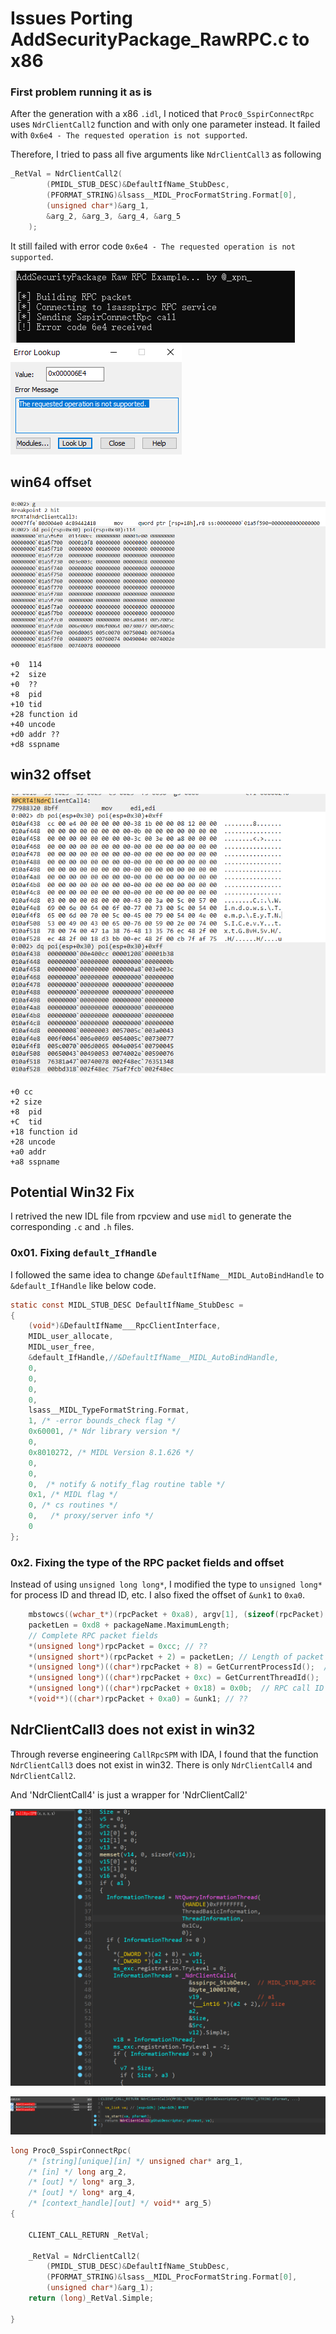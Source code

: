 # Issues Porting AddSecurityPackage_RawRPC.c to x86


### First problem running it as is

After the generation with a x86 `.idl`, I noticed that `Proc0_SspirConnectRpc` uses `NdrClientCall2` function and with only one parameter instead. It failed with `0x6e4 - The requested operation is not supported`.


Therefore, I tried to pass all five arguments like `NdrClientCall3` as following

```c
_RetVal = NdrClientCall2(
		(PMIDL_STUB_DESC)&DefaultIfName_StubDesc,
		(PFORMAT_STRING)&lsass__MIDL_ProcFormatString.Format[0],
		(unsigned char*)&arg_1, 
		&arg_2, &arg_3, &arg_4, &arg_5
	);
```

It still failed with error code `0x6e4 - The requested operation is not supported`.


![Alt text](image-4.png)
![Alt text](image-5.png)


## win64 offset
![Alt text](image.png)
```text
+0	114
+2	size
+0	??
+8	pid
+10	tid
+28	function id
+40	uncode
+d0	addr ??
+d8	sspname
```
## win32 offset
![Alt text](image-1.png)
```text
+0 cc
+2 size
+8	pid
+C	tid
+18	function id
+28	uncode
+a0	addr
+a8	sspname
```

## Potential Win32 Fix

I retrived the new IDL file from rpcview and use `midl` to generate the corresponding `.c` and `.h` files.

### 0x01. Fixing `default_IfHandle`

I followed the same idea to change `&DefaultIfName__MIDL_AutoBindHandle` to `&default_IfHandle` like below code.

```c
static const MIDL_STUB_DESC DefaultIfName_StubDesc =
{
    (void*)&DefaultIfName___RpcClientInterface,
    MIDL_user_allocate,
    MIDL_user_free,
    &default_IfHandle,//&DefaultIfName__MIDL_AutoBindHandle,
    0,
    0,
    0,
    0,
    lsass__MIDL_TypeFormatString.Format,
    1, /* -error bounds_check flag */
    0x60001, /* Ndr library version */
    0,
    0x8010272, /* MIDL Version 8.1.626 */
    0,
    0,
    0,  /* notify & notify_flag routine table */
    0x1, /* MIDL flag */
    0, /* cs routines */
    0,   /* proxy/server info */
    0
};
```

### 0x2. Fixing the type of the RPC packet fields and offset

Instead of using `unsigned long long*`, I modified the type to `unsigned long*` for process ID and thread ID, etc. I also fixed the offset of `&unk1` to `0xa0`.

```c
    mbstowcs((wchar_t*)(rpcPacket + 0xa8), argv[1], (sizeof(rpcPacket) - 0xa8) / 2);
	packetLen = 0xd8 + packageName.MaximumLength;
	// Complete RPC packet fields
	*(unsigned long*)rpcPacket = 0xcc; // ??
	*(unsigned short*)(rpcPacket + 2) = packetLen; // Length of packet
	*(unsigned long*)((char*)rpcPacket + 8) = GetCurrentProcessId();  // Process ID
	*(unsigned long*)((char*)rpcPacket + 0xc) = GetCurrentThreadId();  //Thread ID
	*(unsigned long*)((char*)rpcPacket + 0x18) = 0x0b;  // RPC call ID
	*(void**)((char*)rpcPacket + 0xa0) = &unk1; // ??
```


## NdrClientCall3 does not exist in win32

Through reverse engineering `CallRpcSPM` with IDA, I found that the function `NdrClientCall3` does not exist in win32. There is only `NdrClientCall4` and `NdrClientCall2`.

And 'NdrClientCall4' is just a wrapper for 'NdrClientCall2'

![Alt text](image-2.png)

![Alt text](image-3.png)

```c
long Proc0_SspirConnectRpc(
	/* [string][unique][in] */ unsigned char* arg_1,
	/* [in] */ long arg_2,
	/* [out] */ long* arg_3,
	/* [out] */ long* arg_4,
	/* [context_handle][out] */ void** arg_5)
{

	CLIENT_CALL_RETURN _RetVal;

	_RetVal = NdrClientCall2(
		(PMIDL_STUB_DESC)&DefaultIfName_StubDesc,
		(PFORMAT_STRING)&lsass__MIDL_ProcFormatString.Format[0],
		(unsigned char*)&arg_1);
	return (long)_RetVal.Simple;

}
```

